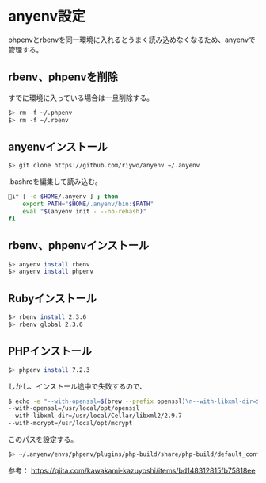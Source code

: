 # anyenv設定
phpenvとrbenvを同一環境に入れるとうまく読み込めなくなるため、anyenvで管理する。

## rbenv、phpenvを削除
すでに環境に入っている場合は一旦削除する。

```bash
$> rm -f ~/.phpenv
$> rm -f ~/.rbenv
```

## anyenvインストール

```bash
$> git clone https://github.com/riywo/anyenv ~/.anyenv
```

.bashrcを編集して読み込む。

```bash
if [ -d $HOME/.anyenv ] ; then
    export PATH="$HOME/.anyenv/bin:$PATH"
    eval "$(anyenv init - --no-rehash)"
fi
```


## rbenv、phpenvインストール
```bash
$> anyenv install rbenv
$> anyenv install phpenv
```

## Rubyインストール
```bash
$> rbenv install 2.3.6
$> rbenv global 2.3.6
```

## PHPインストール
```bash
$> phpenv install 7.2.3
```

しかし、インストール途中で失敗するので、
```bash
$ echo -e "--with-openssl=$(brew --prefix openssl)\n--with-libxml-dir=$(brew --prefix libxml2)\n--with-mcrypt=$(brew --prefix mcrypt)"
--with-openssl=/usr/local/opt/openssl
--with-libxml-dir=/usr/local/Cellar/libxml2/2.9.7
--with-mcrypt=/usr/local/opt/mcrypt
```
このパスを設定する。
```bash
$> ~/.anyenv/envs/phpenv/plugins/php-build/share/php-build/default_configure_options
```

参考：
https://qiita.com/kawakami-kazuyoshi/items/bd148312815fb75818ee
